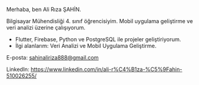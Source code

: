 Merhaba, ben Ali Rıza ŞAHİN.

Bilgisayar Mühendisliği 4. sınıf öğrencisiyim. Mobil uygulama geliştirme ve veri analizi üzerine çalışıyorum.

- Flutter, Firebase, Python ve PostgreSQL ile projeler geliştiriyorum.
- İlgi alanlarım: Veri Analizi ve Mobil Uygulama Geliştirme.

E-posta: [sahinaliriza888@gmail.com](mailto:sahinaliriza888@gmail.com)

LinkedIn: https://www.linkedin.com/in/ali-r%C4%B1za-%C5%9Fahin-510026255/
